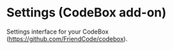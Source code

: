 Settings (CodeBox add-on)
========================

Settings interface for your CodeBox (https://github.com/FriendCode/codebox).
